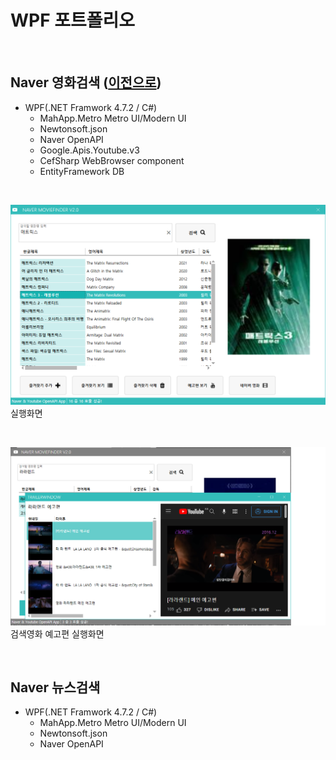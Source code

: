 # WPF 포트폴리오 

<br/>
    
## Naver 영화검색 ([이전으로](https://github.com/Jitae9605/StudyWPF/blob/main/README.md))
- WPF(.NET Framwork 4.7.2 / C#)
  - MahApp.Metro Metro UI/Modern UI
  - Newtonsoft.json
  - Naver OpenAPI
  - Google.Apis.Youtube.v3
  - CefSharp WebBrowser component
  - EntityFramework DB

 <br/>
 
 ![NaverMovieFinder](https://github.com/Jitae9605/StudyWPF/blob/main/capture/matrics.png?raw=true)
 실행화면
 
 <br/>
    
 ![YoutubeTrailerPlay](https://github.com/Jitae9605/StudyWPF/blob/main/capture/Trailer_lalaland.png?raw=true)
 검색영화 예고편 실행화면

<br/>

## Naver 뉴스검색
- WPF(.NET Framwork 4.7.2 / C#)
  - MahApp.Metro Metro UI/Modern UI
  - Newtonsoft.json
  - Naver OpenAPI
